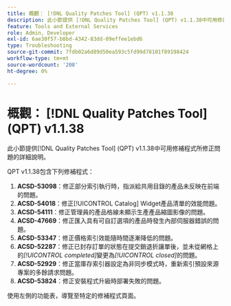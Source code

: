 ```yaml
---
title: 概觀： [!DNL Quality Patches Tool] (QPT) v1.1.38
description: 此小節提供 [!DNL Quality Patches Tool] (QPT) v1.1.38中可用修補程式所修正問題的詳細說明。
feature: Tools and External Services
role: Admin, Developer
exl-id: 6ae30f57-b8bd-4342-83dd-09effee1ebd6
type: Troubleshooting
source-git-commit: 7fdb02a6d89d50ea593c5fd99d78101f89198424
workflow-type: tm+mt
source-wordcount: '208'
ht-degree: 0%

---
```


# 概觀： [!DNL Quality Patches Tool] (QPT) v1.1.38

此小節提供[!DNL Quality Patches Tool] (QPT) v1.1.38中可用修補程式所修正問題的詳細說明。

QPT v1.1.38包含下列修補程式：

1. **ACSD-53098**：修正部分索引執行時，指派給共用目錄的產品未反映在前端的問題。
1. **ACSD-54018**：修正[!UICONTROL Catalog] Widget產品清單的效能問題。
1. **ACSD-54111**：修正管理員的產品格線未顯示生產產品縮圖影像的問題。
1. **ACSD-47669**：修正匯入具有可自訂選項的產品時發生內部伺服器錯誤的問題。
1. **ACSD-53347**：修正價格索引效能隨時間逐漸降低的問題。
1. **ACSD-52287**：修正已封存訂單的狀態在提交銷退折讓單後，並未從網格上的&#x200B;*[!UICONTROL completed]*&#x200B;變更為&#x200B;*[!UICONTROL closed]*&#x200B;的問題。
1. **ACSD-52929**：修正當庫存索引器設定為非同步模式時，重新索引預設來源專案的多餘請求問題。
1. **ACSD-53824**：修正安裝程式升級時部署失敗的問題。

使用左側的功能表，導覽至特定的修補程式頁面。
